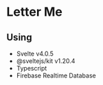 # Letter Me

## Using

- Svelte v4.0.5
- @sveltejs/kit v1.20.4
- Typescript
- Firebase Realtime Database
  <br/>

<br/>
